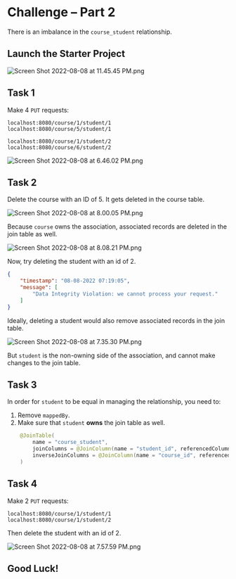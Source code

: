 # Challenge – Part 2

There is an imbalance in the `course_student` relationship.

## Launch the Starter Project

![Screen Shot 2022-08-08 at 11.45.45 PM.png](https://firebasestorage.googleapis.com/v0/b/learnthepart-75aed.appspot.com/o/images%2Fe8e7994f-cc29-4894-ba95-1dc250b98d43?alt=media&token=2bbd7a09-6a50-4969-a5c6-a38bb73be248)

## Task 1

Make 4 `PUT` requests:

```
localhost:8080/course/1/student/1
localhost:8080/course/5/student/1

localhost:8080/course/1/student/2
localhost:8080/course/6/student/2

```

![Screen Shot 2022-08-08 at 6.46.02 PM.png](https://firebasestorage.googleapis.com/v0/b/learnthepart-75aed.appspot.com/o/images%2F23ffb106-6568-47b3-9469-260649d73836?alt=media&token=f576c9de-7926-414d-a1fe-0024fbfa6bfe)

## Task 2

Delete the course with an ID of 5. It gets deleted in the course table.

![Screen Shot 2022-08-08 at 8.00.05 PM.png](https://firebasestorage.googleapis.com/v0/b/learnthepart-75aed.appspot.com/o/images%2F84016e41-d772-41ae-acd0-4f176dd51b38?alt=media&token=60db05da-0dec-4ec6-a77e-45b41935441d)

Because `course` owns the association, associated records are deleted in the join table as well.

![Screen Shot 2022-08-08 at 8.08.21 PM.png](https://firebasestorage.googleapis.com/v0/b/learnthepart-75aed.appspot.com/o/images%2Fed71ade4-d3dc-46ae-991a-56c6a7283306?alt=media&token=14374da9-1d02-4640-b4d9-532f89aa1a71)


Now, try deleting the student with an id of 2.
```json
{
    "timestamp": "08-08-2022 07:19:05",
    "message": [
        "Data Integrity Violation: we cannot process your request."
    ]
}
```
Ideally, deleting a student would also remove associated records in the join table.

![Screen Shot 2022-08-08 at 7.35.30 PM.png](https://firebasestorage.googleapis.com/v0/b/learnthepart-75aed.appspot.com/o/images%2F399c57cc-00b8-437f-ba6c-fd05f07637e2?alt=media&token=611b3c84-f5bc-45c7-a928-1a9c10392ff7)

But `student` is the non-owning side of the association, and cannot make changes to the join table.

## Task 3

In order for `student` to be equal in managing the relationship, you need to:

1. Remove `mappedBy`.
2. Make sure that `student` **owns** the join table as well. 
```java
    @JoinTable(
        name = "course_student",
        joinColumns = @JoinColumn(name = "student_id", referencedColumnName = "id"),
        inverseJoinColumns = @JoinColumn(name = "course_id", referencedColumnName = "id")
    )
```

## Task 4

Make 2 `PUT` requests:

```
localhost:8080/course/1/student/1
localhost:8080/course/1/student/2
```

Then delete the student with an id of 2.

![Screen Shot 2022-08-08 at 7.57.59 PM.png](https://firebasestorage.googleapis.com/v0/b/learnthepart-75aed.appspot.com/o/images%2F87e1dfa6-9356-4c19-905b-abe9e479cea0?alt=media&token=7bfffb68-6266-4cd6-b95a-b81df737ef51)

## Good Luck!

